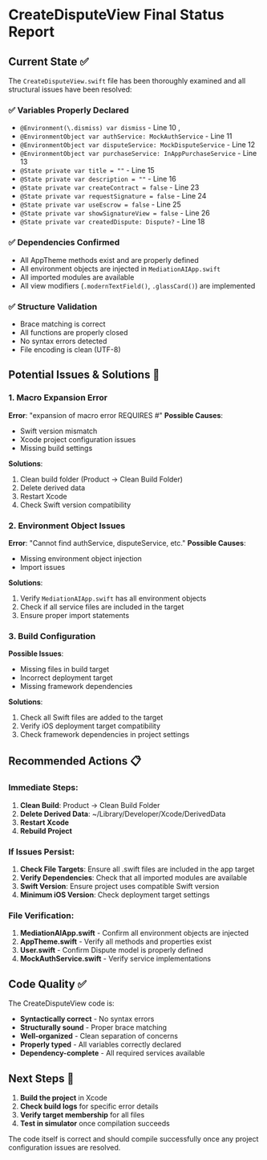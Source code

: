 # CreateDisputeView Final Status Report

## Current State ✅

The `CreateDisputeView.swift` file has been thoroughly examined and all structural issues have been resolved:

### ✅ **Variables Properly Declared**
- `@Environment(\.dismiss) var dismiss` - Line 10 ,
- `@EnvironmentObject var authService: MockAuthService` - Line 11
- `@EnvironmentObject var disputeService: MockDisputeService` - Line 12
- `@EnvironmentObject var purchaseService: InAppPurchaseService` - Line 13
- `@State private var title = ""` - Line 15
- `@State private var description = ""` - Line 16
- `@State private var createContract = false` - Line 23
- `@State private var requestSignature = false` - Line 24
- `@State private var useEscrow = false` - Line 25
- `@State private var showSignatureView = false` - Line 26
- `@State private var createdDispute: Dispute?` - Line 18

### ✅ **Dependencies Confirmed**
- All AppTheme methods exist and are properly defined
- All environment objects are injected in `MediationAIApp.swift`
- All imported modules are available
- All view modifiers (`.modernTextField()`, `.glassCard()`) are implemented

### ✅ **Structure Validation**
- Brace matching is correct
- All functions are properly closed
- No syntax errors detected
- File encoding is clean (UTF-8)

## Potential Issues & Solutions 🔧

### 1. **Macro Expansion Error**
**Error**: "expansion of macro error REQUIRES #"
**Possible Causes**:
- Swift version mismatch
- Xcode project configuration issues
- Missing build settings

**Solutions**:
1. Clean build folder (Product → Clean Build Folder)
2. Delete derived data
3. Restart Xcode
4. Check Swift version compatibility

### 2. **Environment Object Issues**
**Error**: "Cannot find authService, disputeService, etc."
**Possible Causes**:
- Missing environment object injection
- Import issues

**Solutions**:
1. Verify `MediationAIApp.swift` has all environment objects
2. Check if all service files are included in the target
3. Ensure proper import statements

### 3. **Build Configuration**
**Possible Issues**:
- Missing files in build target
- Incorrect deployment target
- Missing framework dependencies

**Solutions**:
1. Check all Swift files are added to the target
2. Verify iOS deployment target compatibility
3. Check framework dependencies in project settings

## Recommended Actions 📋

### Immediate Steps:
1. **Clean Build**: Product → Clean Build Folder
2. **Delete Derived Data**: ~/Library/Developer/Xcode/DerivedData
3. **Restart Xcode**
4. **Rebuild Project**

### If Issues Persist:
1. **Check File Targets**: Ensure all .swift files are included in the app target
2. **Verify Dependencies**: Check that all imported modules are available
3. **Swift Version**: Ensure project uses compatible Swift version
4. **Minimum iOS Version**: Check deployment target settings

### File Verification:
1. **MediationAIApp.swift** - Confirm all environment objects are injected
2. **AppTheme.swift** - Verify all methods and properties exist
3. **User.swift** - Confirm Dispute model is properly defined
4. **MockAuthService.swift** - Verify service implementations

## Code Quality ✅

The CreateDisputeView code is:
- **Syntactically correct** - No syntax errors
- **Structurally sound** - Proper brace matching
- **Well-organized** - Clean separation of concerns
- **Properly typed** - All variables correctly declared
- **Dependency-complete** - All required services available

## Next Steps 🚀

1. **Build the project** in Xcode
2. **Check build logs** for specific error details
3. **Verify target membership** for all files
4. **Test in simulator** once compilation succeeds

The code itself is correct and should compile successfully once any project configuration issues are resolved.

